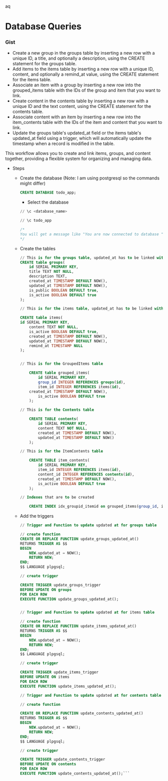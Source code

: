 aq
# Database Queries

### Gist

* Create a new group in the groups table by inserting a new row with a unique ID, a title, and optionally a description, using the CREATE statement for the groups table.
* Add items to the items table by inserting a new row with a unique ID, content, and optionally a remind_at value, using the CREATE statement for the items table.
* Associate an item with a group by inserting a new row into the grouped_items table with the IDs of the group and item that you want to link.
* Create content in the contents table by inserting a new row with a unique ID and the text content, using the CREATE statement for the contents table.
* Associate content with an item by inserting a new row into the item_contents table with the IDs of the item and content that you want to link.
* Update the groups table's updated_at field or the items table's updated_at field using a trigger, which will automatically update the timestamp when a record is modified in the table.

This workflow allows you to create and link items, groups, and content together, providing a flexible system for organizing and managing data.

* Steps
  * Create the database (Note: I am using postgresql so the commands might differ)
  
    ```sql
    CREATE DATABASE todo_app;
    ```

    * Select the database

    ```sql
    // \c <database_name>

    // \c todo_app

    /* 
    You will get a message like "You are now connected to database "todo_app" as user "postgres".`
    */

  * Create the tables

    ```sql
    // This is for the groups table, updated_at has to be linked with a trigger
    CREATE table groups(
        id SERIAL PRIMARY KEY, 
        title TEXT NOT NULL, 
        description TEXT, 
        created_at TIMESTAMP DEFAULT NOW(),
        updated_at TIMESTAMP DEFAULT NOW(),
        is_public BOOLEAN DEFAULT true,
        is_active BOOLEAN DEFAULT true
    );

    // This is for the items table, updated_at has to be linked with a trigger

    CREATE table items(
    id SERIAL PRIMARY KEY,
        content TEXT NOT NULL,
        is_active BOOLEAN DEFAULT true,
        created_at TIMESTAMP DEFAULT NOW(),
        updated_at TIMESTAMP DEFAULT NOW(),
        remind_at TIMESTAMP NULL
    );


    // This is for the GroupedItems table

        CREATE table grouped_items(
            id SERIAL PRIMARY KEY,
            group_id INTEGER REFERENCES groups(id),
            item_id INTEGER REFERENCES items(id),
        created_at TIMESTAMP DEFAULT NOW(),
            is_active BOOLEAN DEFAULT true
        );

    // This is for the Contents table

        CREATE TABLE contents(
            id SERIAL PRIMARY KEY,
            content TEXT NOT NULL,
            created_at TIMESTAMP DEFAULT NOW(),
            updated_at TIMESTAMP DEFAULT NOW()
        );

    // This is for the ItemContents table

        CREATE TABLE item_contents(
            id SERIAL PRIMARY KEY,
            item_id INTEGER REFERENCES items(id),
            content_id INTEGER REFERENCES contents(id),
            created_at TIMESTAMP DEFAULT NOW(),
            is_active BOOLEAN DEFAULT true
        );

    // Indexes that are to be created

        CREATE INDEX idx_groupid_itemid on grouped_items(group_id, item_id);
    ```

  * Add the triggers

      ```sql
      // Trigger and Function to update updated at for groups table

      // create function
      CREATE OR REPLACE FUNCTION update_groups_updated_at()
      RETURNS TRIGGER AS $$
      BEGIN
          NEW.updated_at = NOW();
          RETURN NEW;
      END;
      $$ LANGUAGE plpgsql;

      // create trigger

      CREATE TRIGGER update_groups_trigger 
      BEFORE UPDATE ON groups
      FOR EACH ROW
      EXECUTE FUNCTION update_groups_updated_at();


      // Trigger and Function to update updated at for items table

      // create function
      CREATE OR REPLACE FUNCTION update_items_updated_at()
      RETURNS TRIGGER AS $$
      BEGIN
          NEW.updated_at = NOW();
          RETURN NEW;
      END;
      $$ LANGUAGE plpgsql;

      // create trigger

      CREATE TRIGGER update_items_trigger 
      BEFORE UPDATE ON items
      FOR EACH ROW
      EXECUTE FUNCTION update_items_updated_at();

      // Trigger and Function to update updated at for contents table

      // create function
      
      CREATE OR REPLACE FUNCTION update_contents_updated_at()
      RETURNS TRIGGER AS $$
      BEGIN
          NEW.updated_at = NOW();
          RETURN NEW;
      END;
      $$ LANGUAGE plpgsql;

      // create trigger

      CREATE TRIGGER update_contents_trigger 
      BEFORE UPDATE ON contents
      FOR EACH ROW
      EXECUTE FUNCTION update_contents_updated_at();```
